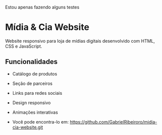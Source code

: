Estou apenas fazendo alguns testes

# Mídia & Cia Website

Website responsivo para loja de mídias digitais desenvolvido com HTML, CSS e JavaScript.

## Funcionalidades

- Catálogo de produtos
- Seção de parceiros
- Links para redes sociais
- Design responsivo
- Animações interativas

- Você pode encontra-lo em: https://github.com/GabrielRibeiroro/midia-cia-website.git
